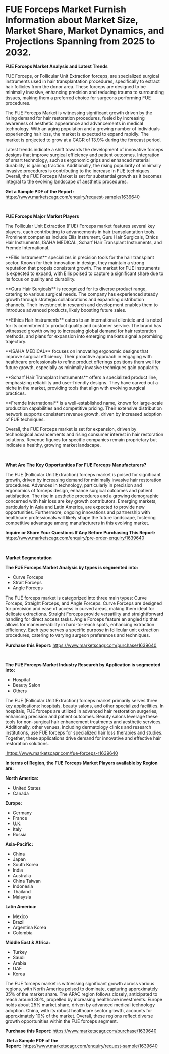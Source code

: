 <p><h1>FUE Forceps Market Furnish Information about Market Size, Market Share, Market Dynamics, and Projections Spanning from 2025 to 2032.</h1></p><p><strong>FUE Forceps Market Analysis and Latest Trends</strong></p>
<p><p>FUE Forceps, or Follicular Unit Extraction forceps, are specialized surgical instruments used in hair transplantation procedures, specifically to extract hair follicles from the donor area. These forceps are designed to be minimally invasive, enhancing precision and reducing trauma to surrounding tissues, making them a preferred choice for surgeons performing FUE procedures.</p><p>The FUE Forceps Market is witnessing significant growth driven by the rising demand for hair restoration procedures, fueled by increasing awareness of aesthetic appearance and advancements in medical technology. With an aging population and a growing number of individuals experiencing hair loss, the market is expected to expand rapidly. The market is projected to grow at a CAGR of 13.9% during the forecast period.</p><p>Latest trends indicate a shift towards the development of innovative forceps designs that improve surgical efficiency and patient outcomes. Integration of smart technology, such as ergonomic grips and enhanced material durability, is gaining traction. Additionally, the rising popularity of minimally invasive procedures is contributing to the increase in FUE techniques. Overall, the FUE Forceps Market is set for substantial growth as it becomes integral to the evolving landscape of aesthetic procedures.</p></p>
<p><strong>Get a Sample PDF of the Report:&nbsp;</strong> <a href="https://www.marketscagr.com/enquiry/request-sample/1639640?utm_campaign=3016&utm_medium=2&utm_source=Github&utm_content=ia&utm_term=14042025&utm_id=fue-forceps">https://www.marketscagr.com/enquiry/request-sample/1639640</a></p>
<p>&nbsp;</p>
<p><strong>FUE Forceps Major Market Players</strong></p>
<p><p>The Follicular Unit Extraction (FUE) Forceps market features several key players, each contributing to advancements in hair transplantation tools. Prominent companies include Ellis Instrument, Guru Hair Surgicals, Ethics Hair Instruments, ISAHA MEDICAL, Scharf Hair Transplant Instruments, and Fremde International.</p><p>**Ellis Instrument** specializes in precision tools for the hair transplant sector. Known for their innovation in design, they maintain a strong reputation that propels consistent growth. The market for FUE instruments is expected to expand, with Ellis poised to capture a significant share due to its focus on quality and durability.</p><p>**Guru Hair Surgicals** is recognized for its diverse product range, catering to various surgical needs. The company has experienced steady growth through strategic collaborations and expanding distribution channels. Their investment in research and development enables them to introduce advanced products, likely boosting future sales.</p><p>**Ethics Hair Instruments** caters to an international clientele and is noted for its commitment to product quality and customer service. The brand has witnessed growth owing to increasing global demand for hair restoration methods, and plans for expansion into emerging markets signal a promising trajectory.</p><p>**ISAHA MEDICAL** focuses on innovating ergonomic designs that improve surgical efficiency. Their proactive approach in engaging with healthcare professionals to refine product offerings positions them well for future growth, especially as minimally invasive techniques gain popularity.</p><p>**Scharf Hair Transplant Instruments** offers a specialized product line, emphasizing reliability and user-friendly designs. They have carved out a niche in the market, providing tools that align with evolving surgical practices.</p><p>**Fremde International** is a well-established name, known for large-scale production capabilities and competitive pricing. Their extensive distribution network supports consistent revenue growth, driven by increased adoption of FUE techniques.</p><p>Overall, the FUE Forceps market is set for expansion, driven by technological advancements and rising consumer interest in hair restoration solutions. Revenue figures for specific companies remain proprietary but indicate a healthy, growing market landscape.</p></p>
<p>&nbsp;</p>
<p><strong>What Are The Key Opportunities For FUE Forceps Manufacturers?</strong></p>
<p><p>The FUE (Follicular Unit Extraction) forceps market is poised for significant growth, driven by increasing demand for minimally invasive hair restoration procedures. Advances in technology, particularly in precision and ergonomics of forceps design, enhance surgical outcomes and patient satisfaction. The rise in aesthetic procedures and a growing demographic concerned with hair loss are key growth contributors. Emerging markets, particularly in Asia and Latin America, are expected to provide new opportunities. Furthermore, ongoing innovations and partnership with healthcare professionals will likely shape the future landscape, fostering competitive advantage among manufacturers in this evolving market.</p></p>
<p><strong>Inquire or Share Your Questions If Any Before Purchasing This Report:</strong> <a href="https://www.marketscagr.com/enquiry/pre-order-enquiry/1639640?utm_campaign=3016&utm_medium=2&utm_source=Github&utm_content=ia&utm_term=14042025&utm_id=fue-forceps">https://www.marketscagr.com/enquiry/pre-order-enquiry/1639640</a></p>
<p>&nbsp;</p>
<p><strong>Market Segmentation</strong></p>
<p><strong>The FUE Forceps Market Analysis by types is segmented into:</strong></p>
<p><ul><li>Curve Forceps</li><li>Strait Forceps</li><li>Angle Forceps</li></ul></p>
<p><p>The FUE forceps market is categorized into three main types: Curve Forceps, Straight Forceps, and Angle Forceps. Curve Forceps are designed for precision and ease of access in curved areas, making them ideal for delicate extractions. Straight Forceps provide versatility and straightforward handling for direct access tasks. Angle Forceps feature an angled tip that allows for maneuverability in hard-to-reach spots, enhancing extraction efficiency. Each type serves a specific purpose in follicular unit extraction procedures, catering to varying surgeon preferences and techniques.</p></p>
<p><strong>Purchase this Report:&nbsp;</strong><a href="https://www.marketscagr.com/purchase/1639640?utm_campaign=3016&utm_medium=2&utm_source=Github&utm_content=ia&utm_term=14042025&utm_id=fue-forceps">https://www.marketscagr.com/purchase/1639640</a></p>
<p>&nbsp;</p>
<p><strong>The FUE Forceps Market Industry Research by Application is segmented into:</strong></p>
<p><ul><li>Hospital</li><li>Beauty Salon</li><li>Others</li></ul></p>
<p><p>The FUE (Follicular Unit Extraction) forceps market primarily serves three key applications: hospitals, beauty salons, and other specialized facilities. In hospitals, FUE forceps are utilized in advanced hair restoration surgeries, enhancing precision and patient outcomes. Beauty salons leverage these tools for non-surgical hair enhancement treatments and aesthetic services. Additionally, other venues, including dermatology clinics and research institutions, use FUE forceps for specialized hair loss therapies and studies. Together, these applications drive demand for innovative and effective hair restoration solutions.</p></p>
<p><a href="https://www.marketscagr.com/fue-forceps-r1639640?utm_campaign=3016&utm_medium=2&utm_source=Github&utm_content=ia&utm_term=14042025&utm_id=fue-forceps">&nbsp;https://www.marketscagr.com/fue-forceps-r1639640</a></p>
<p><strong>In terms of Region, the FUE Forceps Market Players available by Region are:</strong></p>
<p>
    <p> <strong> North America: </strong>
        <ul>
            <li>United States</li>
            <li>Canada</li>
        </ul>
        </p> 
    <p> <strong> Europe: </strong>
        <ul>
            <li>Germany</li>
            <li>France</li>
            <li>U.K.</li>
            <li>Italy</li>
            <li>Russia</li>
        </ul>
        </p> 
    <p> <strong> Asia-Pacific: </strong>
        <ul>
            <li>China</li>
            <li>Japan</li>
            <li>South Korea</li>
            <li>India</li>
            <li>Australia</li>
            <li>China Taiwan</li>
            <li>Indonesia</li>
            <li>Thailand</li>
            <li>Malaysia</li>
        </ul>
        </p> 
    <p> <strong> Latin America: </strong>
        <ul>
            <li>Mexico</li>
            <li>Brazil</li>
            <li>Argentina Korea</li>
            <li>Colombia</li>
        </ul>
        </p> 
    <p> <strong> Middle East & Africa: </strong>
        <ul>
            <li>Turkey</li>
            <li>Saudi</li>
            <li>Arabia</li>
            <li>UAE</li>
            <li>Korea</li>
        </ul>
    </p>
    </p>
<p><p>The FUE forceps market is witnessing significant growth across various regions, with North America poised to dominate, capturing approximately 35% of the market share. The APAC region follows closely, anticipated to reach around 30%, propelled by increasing healthcare investments. Europe holds about 25% market share, driven by advanced medical technology adoption. China, with its robust healthcare sector growth, accounts for approximately 10% of the market. Overall, these regions reflect diverse growth opportunities within the FUE forceps segment.</p></p>
<p><strong>Purchase this Report: </strong><a href="https://www.marketscagr.com/purchase/1639640?utm_campaign=3016&utm_medium=2&utm_source=Github&utm_content=ia&utm_term=14042025&utm_id=fue-forceps">https://www.marketscagr.com/purchase/1639640</a></p>
<p>&nbsp;<strong>Get a Sample PDF of the Report:&nbsp;&nbsp;</strong><a href="https://www.marketscagr.com/enquiry/request-sample/1639640?utm_campaign=3016&utm_medium=2&utm_source=Github&utm_content=ia&utm_term=14042025&utm_id=fue-forceps">https://www.marketscagr.com/enquiry/request-sample/1639640</a></p>
<p><strong></strong></p>
<p><p></p><p></p><p></p></p>